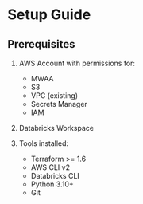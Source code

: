 # Setup Guide

## Prerequisites

1. AWS Account with permissions for:
   - MWAA
   - S3
   - VPC (existing)
   - Secrets Manager
   - IAM

2. Databricks Workspace

3. Tools installed:
   - Terraform >= 1.6
   - AWS CLI v2
   - Databricks CLI
   - Python 3.10+
   - Git

